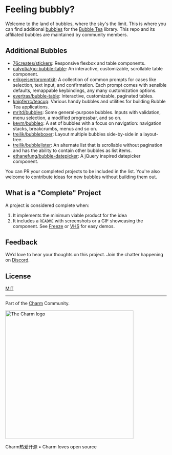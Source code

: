 # Feeling bubbly?

Welcome to the land of bubbles, where the sky's the limit. This is where you can
find additional [bubbles][bubbles] for the [Bubble Tea][bubbletea] library. This
repo and its affiliated bubbles are maintained by community members.

## Additional Bubbles

<!-- in alphabetical order by author -->

* [76creates/stickers](https://github.com/76creates/stickers): Responsive
  flexbox and table components.
* [calyptia/go-bubble-table](https://github.com/calyptia/go-bubble-table): An
  interactive, customizable, scrollable table component.
* [erikgeiser/promptkit](https://github.com/erikgeiser/promptkit): A collection
  of common prompts for cases like selection, text input, and confirmation.
  Each prompt comes with sensible defaults, remappable keybindings, any many
  customization options.
* [evertras/bubble-table](https://github.com/Evertras/bubble-table): Interactive,
  customizable, paginated tables.
* [knipferrc/teacup](https://github.com/knipferrc/teacup): Various handy
  bubbles and utilities for building Bubble Tea applications.
* [mritd/bubbles](https://github.com/mritd/bubbles): Some general-purpose
  bubbles. Inputs with validation, menu selection, a modified progressbar, and
  so on.
* [kevm/bubbleo](https://github.com/KevM/bubbleo): A set of bubbles with a
  focus on navigation: navigation stacks, breakcrumbs, menus and so on.
* [treilik/bubbleboxer](https://github.com/treilik/bubbleboxer): Layout
  multiple bubbles side-by-side in a layout-tree.
* [treilik/bubblelister](https://github.com/treilik/bubblelister): An alternate
  list that is scrollable without pagination and has the ability to contain
  other bubbles as list items.
* [ethanefung/bubble-datepicker](https://github.com/EthanEFung/bubble-datepicker):
  A jQuery inspired datepicker component.

You can PR your completed projects to be included in the list. You're also
welcome to contribute ideas for new bubbles without building them out.

## What is a "Complete" Project

A project is considered complete when:
1. It implements the minimum viable product for the idea
2. It includes a `README` with screenshots or a GIF showcasing the
   component. See [Freeze][freeze] or [VHS][vhs] for easy demos.

## Feedback

We’d love to hear your thoughts on this project. Join the chatter happening on [Discord](https://charm.sh/chat).

## License

[MIT](https://github.com/charmbracelet/skate/raw/main/LICENSE)

***

Part of the [Charm](https://charm.sh) Community.

<a href="https://charm.sh/"><img alt="The Charm logo" src="https://stuff.charm.sh/charm-badge.jpg" width="400"></a>

Charm热爱开源 • Charm loves open source

[bubbles]: https://github.com/charmbracelet/bubbles
[bubbletea]: https://github.com/charmbracelet/bubbletea
[freeze]: https://github.com/charmbracelet/freeze
[vhs]: https://github.com/charmbracelet/vhs
